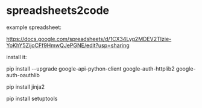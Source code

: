 # spreadsheets2code

example spreadsheet:

https://docs.google.com/spreadsheets/d/1CX34Lyg2MDEV2TIzie-YoKhY5ZijoCFf9HmwQJePGNE/edit?usp=sharing

install it:

pip install --upgrade google-api-python-client google-auth-httplib2 google-auth-oauthlib

pip install jinja2

pip install setuptools

